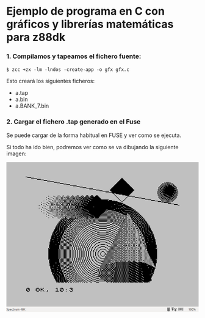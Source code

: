 # Ejemplo de programa en C con gráficos y librerías matemáticas para z88dk

### 1. Compilamos y tapeamos el fichero fuente:

```shell
$ zcc +zx -lm -lndos -create-app -o gfx gfx.c
```

Esto creará los siguientes ficheros:

- a.tap
- a.bin
- a.BANK_7.bin

### 2. Cargar el fichero .tap generado en el Fuse

Se puede cargar de la forma habitual en FUSE y ver como se ejecuta.

Si todo ha ido bien, podremos ver como se va dibujando la siguiente imagen:

![alt text](spectrum_gfx.png)
